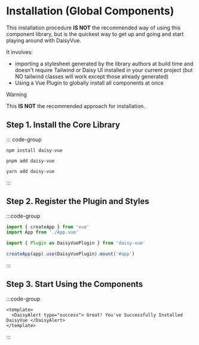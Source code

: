 # Installation (Global Components)

This installation procedure **IS NOT** the recommended way of using this component library, but is the quickest way to get up and going and start playing around with DaisyVue.

It involves:

- importing a stylesheet generated by the library authors at build time and doesn't require Tailwind or Daisy UI installed in your current project (but NO tailwind classes will work except those already generated)
- Using a Vue Plugin to globally install all components at once

> [!WARNING]
> This **IS NOT** the recommended approach for installation.

## Step 1. Install the Core Library

::: code-group

```npm
npm install daisy-vue
```

```pnpm
pnpm add daisy-vue
```

```yarn
yarn add daisy-vue
```

:::

## Step 2. Register the Plugin and Styles

:::code-group

```ts [src/main.ts]
import { createApp } from 'vue'
import App from './App.vue'

import { Plugin as DaisyVuePlugin } from 'daisy-vue'

createApp(app).use(DaisyVuePlugin).mount('#app')
```

:::

## Step 3. Start Using the Components

:::code-group

```vue [App.vue]
<template>
  <DaisyAlert type="success"> Great! You've Successfully Installed DaisyVue </DaisyAlert>
</template>
```

:::
